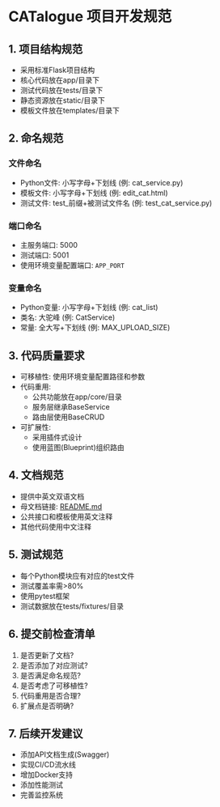 # CATalogue 项目开发规范

## 1. 项目结构规范
- 采用标准Flask项目结构
- 核心代码放在app/目录下
- 测试代码放在tests/目录下
- 静态资源放在static/目录下
- 模板文件放在templates/目录下

## 2. 命名规范
### 文件命名
- Python文件: 小写字母+下划线 (例: cat_service.py)
- 模板文件: 小写字母+下划线 (例: edit_cat.html)
- 测试文件: test_前缀+被测试文件名 (例: test_cat_service.py)

### 端口命名
- 主服务端口: 5000
- 测试端口: 5001
- 使用环境变量配置端口: `APP_PORT`

### 变量命名
- Python变量: 小写字母+下划线 (例: cat_list)
- 类名: 大驼峰 (例: CatService)
- 常量: 全大写+下划线 (例: MAX_UPLOAD_SIZE)

## 3. 代码质量要求
- 可移植性: 使用环境变量配置路径和参数
- 代码重用: 
  - 公共功能放在app/core/目录
  - 服务层继承BaseService
  - 路由层使用BaseCRUD
- 可扩展性:
  - 采用插件式设计
  - 使用蓝图(Blueprint)组织路由

## 4. 文档规范
- 提供中英文双语文档
- 母文档链接: [README.md](README.md)
- 公共接口和模板使用英文注释
- 其他代码使用中文注释

## 5. 测试规范
- 每个Python模块应有对应的test文件
- 测试覆盖率需>80%
- 使用pytest框架
- 测试数据放在tests/fixtures/目录

## 6. 提交前检查清单
1. 是否更新了文档?
2. 是否添加了对应测试?
3. 是否满足命名规范?
4. 是否考虑了可移植性?
5. 代码重用是否合理?
6. 扩展点是否明确?

## 7. 后续开发建议
- 添加API文档生成(Swagger)
- 实现CI/CD流水线
- 增加Docker支持
- 添加性能测试
- 完善监控系统
